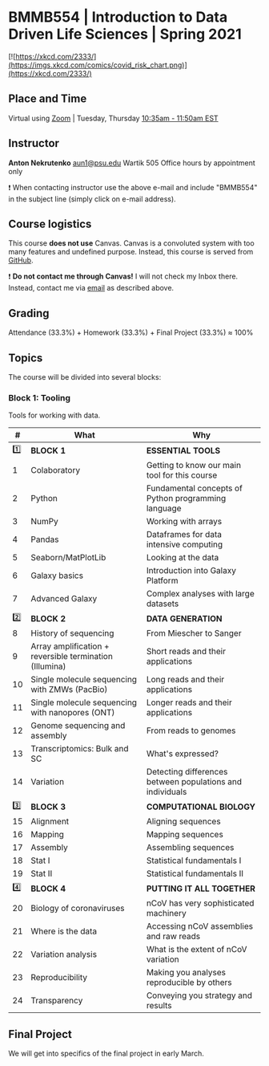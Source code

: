 # BMMB554 | Introduction to Data Driven Life Sciences | Spring 2021

[![https://xkcd.com/2333/](https://imgs.xkcd.com/comics/covid_risk_chart.png)](https://xkcd.com/2333/)

## Place and Time

Virtual using [Zoom](https://psu.zoom.us/j/432588759?pwd=M2NWR2ZtbEs4ZFEwZVByeU9JaFdQQT09) | Tuesday, Thursday [10:35am - 11:50am EST](https://www.timeanddate.com/)


## Instructor

**Anton Nekrutenko**
[aun1@psu.edu](mailto:aun1@psu.edu?Subject=BMMB554)
Wartik 505
Office hours by appointment only

:heavy_exclamation_mark: When contacting instructor use the above e-mail and include "BMMB554" in the subject line (simply click on e-mail address).


## Course logistics

This course **does not use** Canvas. Canvas is a convoluted system with too many features and undefined purpose. Instead, this course is served from [GitHub](https://github.com/nekrut/BMMB554/wiki). 

:heavy_exclamation_mark: **Do not contact me through Canvas!** I will not check my Inbox there. Instead, contact me via [email](mailto:aun1@psu.edu?Subject=BMMB554) as described above.

## Grading

Attendance (33.3%) + Homework (33.3%) + Final Project (33.3%)  &#8776; 100%

## Topics

The course will be divided into several blocks:

### Block 1: Tooling

Tools for working with data.

| # | What | Why |
|---|------|-----|
| :one: | **BLOCK 1** | **ESSENTIAL TOOLS** |
| 1 | Colaboratory | Getting to know our main tool for this course |
| 2 | Python | Fundamental concepts of Python programming language |
| 3 | NumPy| Working with arrays |
| 4 | Pandas | Dataframes for data intensive computing |
| 5 | Seaborn/MatPlotLib | Looking at the data |
| 6 | Galaxy basics | Introduction into Galaxy Platform |
| 7 | Advanced Galaxy | Complex analyses with large datasets |
| :two: | **BLOCK 2** | **DATA GENERATION** |
| 8 | History of sequencing | From Miescher to Sanger |
| 9 | Array amplification + reversible termination (Illumina) | Short reads and their applications |
| 10 | Single molecule sequencing with ZMWs (PacBio) | Long reads and their applications |
| 11 | Single molecule sequencing with nanopores (ONT) | Longer reads and their applications |
| 12 | Genome sequencing and assembly | From reads to genomes |
| 13 | Transcriptomics: Bulk and SC | What's expressed? |
| 14 | Variation | Detecting differences between populations and individuals |  
| :three:   | **BLOCK 3** | **COMPUTATIONAL BIOLOGY** |
| 15 | Alignment | Aligning sequences |
| 16 | Mapping | Mapping sequences |
| 17 | Assembly | Assembling sequences | 
| 18 | Stat I | Statistical fundamentals I |
| 19 | Stat II | Statistical fundamentals II |
| :four: | **BLOCK 4** | **PUTTING IT ALL TOGETHER** |
| 20 | Biology of coronaviruses | nCoV has very sophisticated machinery |
| 21 | Where is the data | Accessing nCoV assemblies and raw reads |
| 22 | Variation analysis | What is the extent of nCoV variation |
| 23 | Reproducibility | Making you analyses reproducible by others |
| 24 | Transparency | Conveying you strategy and results |

## Final Project

We will get into specifics of the final project in early March.
